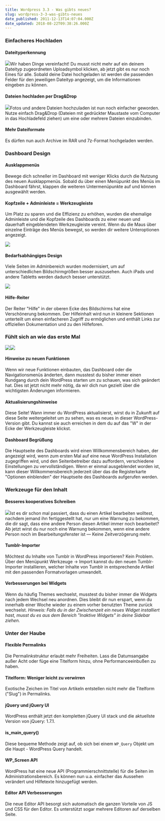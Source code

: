 ```yaml
---
title: Wordpress 3.3 - Was gibts neues?
slug: wordpress-3-3-was-gibts-neues
date_published: 2011-12-13T14:07:04.000Z
date_updated: 2018-08-22T09:38:26.000Z
---
```


### Einfacheres Hochladen

#### Dateityperkennung
![](//zurueckzumbeton.com/wp-admin/images/screenshots/media-icon.png)Wir haben Dinge vereinfacht! Du musst nicht mehr auf ein deinem Dateityp zugeordneten Uploadsymbol klicken, ab jetzt gibt es nur noch Eines für alle. Sobald deine Datei hochgeladen ist werden die passenden Felder für den jeweiligen Dateityp angezeigt, um die Informationen eingeben zu können.

#### Dateien hochladen per Drag&Drop
![](//zurueckzumbeton.com/wp-admin/images/screenshots/drag-and-drop.png)Fotos und andere Dateien hochzuladen ist nun noch einfacher geworden. Nutze einfach Drag&Drop (Dateien mit gedrückter Maustaste vom Computer in das Hochladefeld ziehen) um eine oder mehrere Dateien einzubinden.

#### Mehr Dateiformate

Es dürfen nun auch Archive im RAR und 7z-Format hochgeladen werden.

### Dashboard Design

#### Ausklappmenüs

Bewege dich schneller im Dashboard mit weniger Klicks durch die Nutzung des neuen Ausklappmenüs. Sobald du über einen Menüpunkt des Menüs im Dashboard fährst, klappen die weiteren Untermenüpunkte auf und können ausgewählt werden.

#### Kopfzeile + Adminleiste = Werkzeugleiste

Um Platz zu sparen und die Effizienz zu erhöhen, wurden die ehemalige Adminleiste und die Kopfzeile des Dashboards zu einer neuen und dauerhaft eingeblendeten Werkzeugleiste vereint. Wenn du die Maus über einzelne Einträge des Menüs bewegst, so werden dir weitere Unteroptionen angezeigt.

![](//zurueckzumbeton.com/wp-admin/images/screenshots/admin-flyouts.png)
#### Bedarfsabhängiges Design

Viele Seiten im Adminbereich wurden modernisiert, um auf unterschiedlichen Bildschirmgrößen besser auszusehen. Auch iPads und andere Tabletts werden dadurch besser unterstützt.

![](//zurueckzumbeton.com/wp-admin/images/screenshots/help-screen.png)
#### Hilfe-Reiter

Der Reiter "Hilfe" in der oberen Ecke des Bildschirms hat eine Verschönerung bekommen. Der Hilfeinhalt wird nun in kleinere Sektionen unterteilt um einen einfacheren Zugriff zu ermöglichen und enthält Links zur offiziellen Dokumentation und zu den Hilfeforen.

### Fühlt sich an wie das erste Mal

![](//zurueckzumbeton.com/wp-admin/images/screenshots/new-feature-pointer.png)![](//zurueckzumbeton.com/wp-admin/images/screenshots/welcome-screen.png)

#### Hinweise zu neuen Funktionen

Wenn wir neue Funktionen einbauten, das Dashboard oder die Navigationsmenüs änderten, dann musstest du bisher immer einen Rundgang durch dein WordPress starten um zu schauen, was sich geändert hat. Dies ist jetzt nicht mehr nötig, da wir dich nun gezielt über die wichtigsten Änderungen informieren.

#### Aktualisierungshinweise

Diese Seite! Wann immer du WordPress aktualisierst, wirst du in Zukunft auf diese Seite weitergeleitet um zu sehen, was es neues in dieser WordPress-Version gibt. Du kannst sie auch erreichen in dem du auf das "W" in der Ecke der Werkzeugleiste klickst.

#### Dashboard Begrüßung

Die Hauptseite des Dashboards wird einen Willkommensbereich haben, der angezeigt wird, wenn zum ersten Mal auf eine neue WordPress Installation zugegriffen wird, und den Seitenbetreiber dazu auffordern, verschiedene Einstellungen zu vervollständigen. Wenn er einmal ausgeblendet worden ist, kann dieser Willkommensbereich jederzeit über das die Registerkarte "Optionen einblenden" der Hauptseite des Dashboards aufgerufen werden.

### Werkzeuge für den Inhalt

#### Besseres kooperatives Schreiben
![](//zurueckzumbeton.com/wp-admin/images/screenshots/coediting.png)Ist es dir schon mal passiert, dass du einen Artikel bearbeiten wolltest, nachdem jemand ihn fertiggestellt hat, nur um eine Warnung zu bekommen, die dir sagt, dass eine andere Person diesen Artikel immer noch bearbeitet? Ab jetzt wirst du nur noch eine Warnung bekommen, wenn eine andere Person noch im Bearbeitungsfenster ist — Keine Zeitverzögerung mehr.

#### Tumblr-Importer

Möchtest du Inhalte von Tumblr in WordPress importieren? Kein Problem. Über den Menüpunkt Werkzeuge → Import kannst du den neuen Tumblr-Importer installieren, welcher Inhalte von Tumblr in entsprechende Artikel mit den passenden Formatvorlagen umwandelt.

#### Verbesserungen bei Widgets

Wenn du häufig Themes wechselst, musstest du bisher immer die Widgets nach jedem Wechsel neu anordnen. Dies bleibt dir nun erspart, wenn du innerhalb einer Woche wieder zu einem vorher benutzten Theme zurück wechselst. *Hinweis: Falls du in der Zwischenzeit ein neues Widget installiert hast, musst du es aus dem Bereich "Inaktive Widgets" in deine Sidebar ziehen.*

### Unter der Haube

#### Flexible Permalinks

Die Permalinkstruktur erlaubt mehr Freiheiten. Lass die Datumsangabe außer Acht oder füge eine Titelform hinzu, ohne Performanceeinbußen zu haben.

#### Titelform: Weniger leicht zu verwirren

Exotische Zeichen im Titel von Artikeln entstellen nicht mehr die Titelform ("Slug") in Permalinks.

#### jQuery und jQuery UI

WordPress enthält jetzt den kompletten jQuery UI stack und die aktuellste Version von jQuery: 1.7.1.

#### is_main_query()

Diese bequeme Methode zeigt auf, ob sich bei einem `WP_Query` Objekt um die Haupt - WordPress Query handelt.

#### WP_Screen API

WordPress hat eine neue API (Programmierschnittstelle) für die Seiten im Administrationsbereich. Es können nun u.a. einfacher das Aussehen verändert und Hilfetexte hinzugefügt werden.

#### Editor API Verbesserungen

Die neue Editor API besorgt sich automatisch die ganzen Vorteile von JS und CSS für den Editor. Es unterstützt sogar mehrere Editoren auf derselben Seite.
